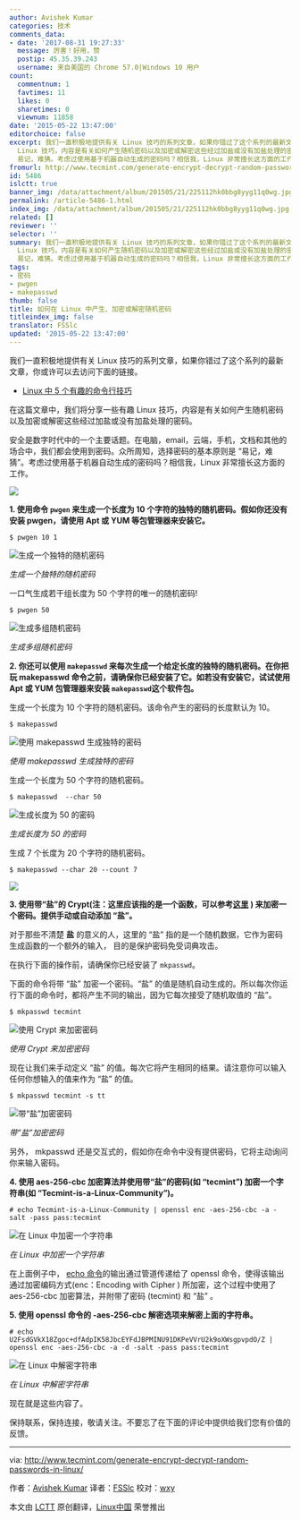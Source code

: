 ```yaml
---
author: Avishek Kumar
categories: 技术
comments_data:
- date: '2017-08-31 19:27:33'
  message: 厉害！好用，赞
  postip: 45.35.39.243
  username: 来自美国的 Chrome 57.0|Windows 10 用户
count:
  commentnum: 1
  favtimes: 11
  likes: 0
  sharetimes: 0
  viewnum: 11858
date: '2015-05-22 13:47:00'
editorchoice: false
excerpt: 我们一直积极地提供有关 Linux 技巧的系列文章，如果你错过了这个系列的最新文章，你或许可以去访问下面的链接。  Linux 中 5 个有趣的命令行技巧  在这篇文章中，我们将分享一些有趣
  Linux 技巧，内容是有关如何产生随机密码以及加密或解密这些经过加盐或没有加盐处理的密码。 安全是数字时代中的一个主要话题。在电脑，email，云端，手机，文档和其他的场合中，我们都会使用到密码。众所周知，选择密码的基本原则是
  易记，难猜。考虑过使用基于机器自动生成的密码吗？相信我，Linux 非常擅长这方面的工作。  1. 使用命令 pwgen 来生成一
fromurl: http://www.tecmint.com/generate-encrypt-decrypt-random-passwords-in-linux/
id: 5486
islctt: true
banner_img: /data/attachment/album/201505/21/225112hk0bbg8yyg11q0wg.jpg
permalink: /article-5486-1.html
index_img: /data/attachment/album/201505/21/225112hk0bbg8yyg11q0wg.jpg.thumb.jpg
related: []
reviewer: ''
selector: ''
summary: 我们一直积极地提供有关 Linux 技巧的系列文章，如果你错过了这个系列的最新文章，你或许可以去访问下面的链接。  Linux 中 5 个有趣的命令行技巧  在这篇文章中，我们将分享一些有趣
  Linux 技巧，内容是有关如何产生随机密码以及加密或解密这些经过加盐或没有加盐处理的密码。 安全是数字时代中的一个主要话题。在电脑，email，云端，手机，文档和其他的场合中，我们都会使用到密码。众所周知，选择密码的基本原则是
  易记，难猜。考虑过使用基于机器自动生成的密码吗？相信我，Linux 非常擅长这方面的工作。  1. 使用命令 pwgen 来生成一
tags:
- 密码
- pwgen
- makepasswd
thumb: false
title: 如何在 Linux 中产生、加密或解密随机密码
titleindex_img: false
translator: FSSlc
updated: '2015-05-22 13:47:00'
---
```


我们一直积极地提供有关 Linux 技巧的系列文章，如果你错过了这个系列的最新文章，你或许可以去访问下面的链接。


* [Linux 中 5 个有趣的命令行技巧](/article-5485-1.html)


在这篇文章中，我们将分享一些有趣 Linux 技巧，内容是有关如何产生随机密码以及加密或解密这些经过加盐或没有加盐处理的密码。


安全是数字时代中的一个主要话题。在电脑，email，云端，手机，文档和其他的场合中，我们都会使用到密码。众所周知，选择密码的基本原则是 “易记，难猜”。考虑过使用基于机器自动生成的密码吗？相信我，Linux 非常擅长这方面的工作。


![](/data/attachment/album/201505/21/225112hk0bbg8yyg11q0wg.jpg)


**1. 使用命令 `pwgen` 来生成一个长度为 10 个字符的独特的随机密码。假如你还没有安装 pwgen，请使用 Apt 或 YUM 等包管理器来安装它。**



```
$ pwgen 10 1

```

![生成一个独特的随机密码](/data/attachment/album/201505/21/225113cj49vaognvzanfov.gif)


*生成一个独特的随机密码*


一口气生成若干组长度为 50 个字符的唯一的随机密码!



```
$ pwgen 50

```

![生成多组随机密码](/data/attachment/album/201505/21/225114g0xf9gdzgxx5ce9x.gif)


*生成多组随机密码*


**2. 你还可以使用 `makepasswd` 来每次生成一个给定长度的独特的随机密码。在你把玩 makepasswd 命令之前，请确保你已经安装了它。如若没有安装它，试试使用 Apt 或 YUM 包管理器来安装 `makepasswd`这个软件包。**


生成一个长度为 10 个字符的随机密码。该命令产生的密码的长度默认为 10。



```
$ makepasswd 

```

![使用 makepasswd 生成独特的密码](/data/attachment/album/201505/21/225115f297xwyziwq23324.gif)


*使用 makepasswd 生成独特的密码*


生成一个长度为 50 个字符的随机密码。



```
$ makepasswd  --char 50

```

![生成长度为 50 的密码](/data/attachment/album/201505/21/225116y1mv05n6ha7171n3.gif)


*生成长度为 50 的密码*


生成 7 个长度为 20 个字符的随机密码。



```
$ makepasswd --char 20 --count 7

```

![](/data/attachment/album/201505/21/225122qvenx1t8xsozd18s.gif)


**3. 使用带“盐”的 Crypt(注：这里应该指的是一个函数，可以参考[这里](http://man7.org/linux/man-pages/man3/crypt.3.html) ) 来加密一个密码。提供手动或自动添加 “盐”。**


对于那些不清楚 **盐** 的意义的人，这里的 “盐” 指的是一个随机数据，它作为密码生成函数的一个额外的输入， 目的是保护密码免受词典攻击。


在执行下面的操作前，请确保你已经安装了 `mkpasswd`。


下面的命令将带 “盐” 加密一个密码。“盐” 的值是随机自动生成的。所以每次你运行下面的命令时，都将产生不同的输出，因为它每次接受了随机取值的 “盐”。



```
$ mkpasswd tecmint

```

![使用 Crypt 来加密密码](/data/attachment/album/201505/21/225122r7n2nkei25ivckqn.gif)


*使用 Crypt 来加密密码*


现在让我们来手动定义 “盐” 的值。每次它将产生相同的结果。请注意你可以输入任何你想输入的值来作为 “盐” 的值。



```
$ mkpasswd tecmint -s tt

```

![带“盐”加密密码](/data/attachment/album/201505/21/225124fj6r3pfj2dq0p25w.gif)


*带“盐”加密密码*


另外， mkpasswd 还是交互式的，假如你在命令中没有提供密码，它将主动询问你来输入密码。


**4. 使用 aes-256-cbc 加密算法并使用带“盐”的密码(如 “tecmint”) 加密一个字符串(如 “Tecmint-is-a-Linux-Community”)。**



```
# echo Tecmint-is-a-Linux-Community | openssl enc -aes-256-cbc -a -salt -pass pass:tecmint

```

![在 Linux 中加密一个字符串](/data/attachment/album/201505/21/225125mhz0g6ao99o5v006.gif)


*在 Linux 中加密一个字符串*


在上面例子中， [echo 命令](http://linux.cn/article-3948-1.html)的输出通过管道传递给了 openssl 命令，使得该输出通过加密编码方式(enc：Encoding with Cipher ) 所加密，这个过程中使用了 aes-256-cbc 加密算法，并附带了密码 (tecmint) 和 “盐” 。


**5. 使用 openssl 命令的 -aes-256-cbc 解密选项来解密上面的字符串。**



```
# echo U2FsdGVkX18Zgoc+dfAdpIK58JbcEYFdJBPMINU91DKPeVVrU2k9oXWsgpvpdO/Z | openssl enc -aes-256-cbc -a -d -salt -pass pass:tecmint

```

![在 Linux 中解密字符串](/data/attachment/album/201505/21/225126qhhaaupzazagouip.gif)


*在 Linux 中解密字符串*


现在就是这些内容了。


保持联系，保持连接，敬请关注。不要忘了在下面的评论中提供给我们您有价值的反馈。




---


via: <http://www.tecmint.com/generate-encrypt-decrypt-random-passwords-in-linux/>


作者：[Avishek Kumar](http://www.tecmint.com/author/avishek/) 译者：[FSSlc](https://github.com/FSSlc) 校对：[wxy](https://github.com/wxy)


本文由 [LCTT](https://github.com/LCTT/TranslateProject) 原创翻译，[Linux中国](http://linux.cn/) 荣誉推出